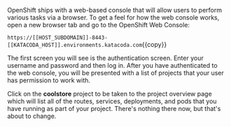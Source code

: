 OpenShift ships with a web-based console that will allow users to
perform various tasks via a browser. To get a feel for how the web console
works, open a new browser tab and go to the OpenShift Web Console:

`https://[[HOST_SUBDOMAIN]]-8443-[[KATACODA_HOST]].environments.katacoda.com`{{copy}}

The first screen you will see is the authentication screen. Enter your username and password and 
then log in. After you have authenticated to the web console, you will be presented with a
list of projects that your user has permission to work with.

Click on the **coolstore** project to be taken to the project overview page
which will list all of the routes, services, deployments, and pods that you have
running as part of your project. There's nothing there now, but that's about to
change.